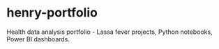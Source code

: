 # henry-portfolio
Health data analysis portfolio - Lassa fever projects, Python notebooks, Power BI dashboards.
